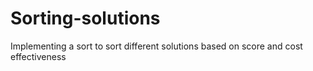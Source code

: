 # Sorting-solutions
Implementing a sort to sort different solutions based on score and cost effectiveness
